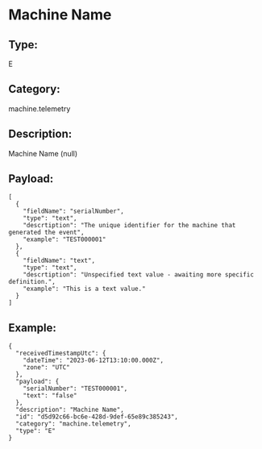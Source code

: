 # Machine Name

## Type:

E

## Category:

machine.telemetry

## Description: 

Machine Name (null)

## Payload:

```
[
  {
    "fieldName": "serialNumber",
    "type": "text",
    "descrtiption": "The unique identifier for the machine that generated the event",
    "example": "TEST000001"
  },
  {
    "fieldName": "text",
    "type": "text",
    "descrtiption": "Unspecified text value - awaiting more specific definition.",
    "example": "This is a text value."
  }
]
```

## Example:

```
{
  "receivedTimestampUtc": {
    "dateTime": "2023-06-12T13:10:00.000Z",
    "zone": "UTC"
  },
  "payload": {
    "serialNumber": "TEST000001",
    "text": "false"
  },
  "description": "Machine Name",
  "id": "d5d92c66-bc6e-428d-9def-65e89c385243",
  "category": "machine.telemetry",
  "type": "E"
}
```
